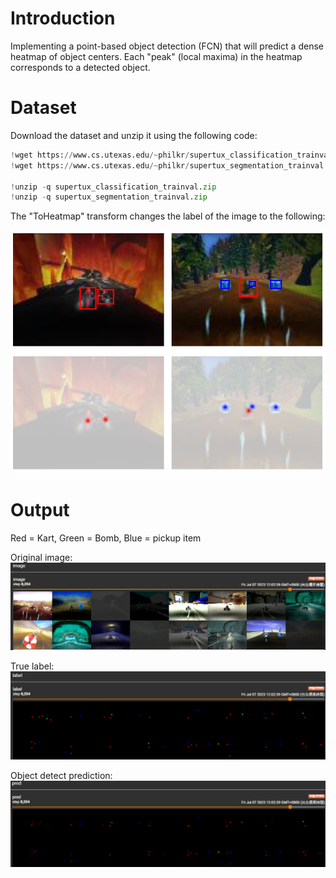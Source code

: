 # Introduction
Implementing a point-based object detection (FCN) that will predict a dense heatmap of object centers. 
Each "peak" (local maxima) in the heatmap corresponds to a detected object.

# Dataset
Download the dataset and unzip it using the following code:

```python
!wget https://www.cs.utexas.edu/~philkr/supertux_classification_trainval.zip
!wget https://www.cs.utexas.edu/~philkr/supertux_segmentation_trainval.zip

!unzip -q supertux_classification_trainval.zip
!unzip -q supertux_segmentation_trainval.zip
```
The "ToHeatmap" transform changes the label of the image to the following:

![image](transform.png)

# Output
Red = Kart, Green = Bomb, Blue = pickup item

Original image:
![image](image.png)

True label:
![image](label.png)

Object detect prediction:
![image](predict.png)
